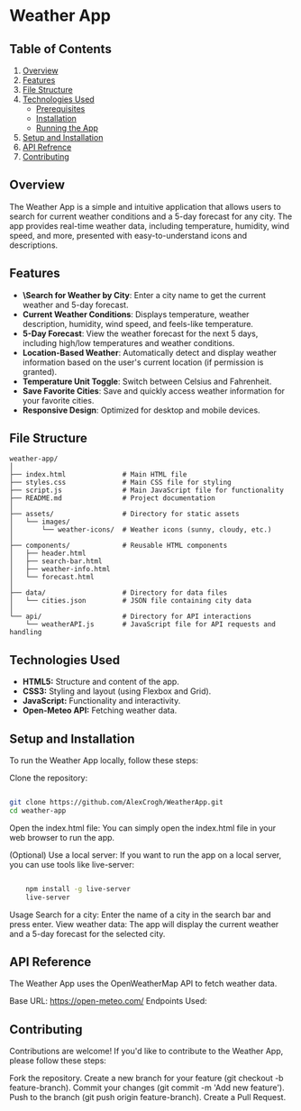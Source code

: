 # Weather App

## Table of Contents
1. [Overview](#overview)
2. [Features](#features)
3. [File Structure](#file-structure)
4. [Technologies Used](#technologies-used)
    - [Prerequisites](#prerequisites)
    - [Installation](#installation)
    - [Running the App](#running-the-app)
5. [Setup and Installation](#setup-and-installation)
6. [API Refrence](#api-reference)
7. [Contributing](#contributing)


## Overview

The Weather App is a simple and intuitive application that allows users to search for current weather conditions and a 5-day forecast for any city. The app provides real-time weather data, including temperature, humidity, wind speed, and more, presented with easy-to-understand icons and descriptions.

## Features

- **\Search for Weather by City**: Enter a city name to get the current weather and 5-day forecast.
- **Current Weather Conditions**: Displays temperature, weather description, humidity, wind speed, and feels-like temperature.
- **5-Day Forecast**: View the weather forecast for the next 5 days, including high/low temperatures and weather conditions.
- **Location-Based Weather**: Automatically detect and display weather information based on the user's current location (if permission is granted).
- **Temperature Unit Toggle**: Switch between Celsius and Fahrenheit.
- **Save Favorite Cities**: Save and quickly access weather information for your favorite cities.
- **Responsive Design**: Optimized for desktop and mobile devices.

## File Structure

```plaintext
weather-app/
│
├── index.html              # Main HTML file
├── styles.css              # Main CSS file for styling
├── script.js               # Main JavaScript file for functionality
├── README.md               # Project documentation
│
├── assets/                 # Directory for static assets
│   └── images/
│       └── weather-icons/  # Weather icons (sunny, cloudy, etc.)
│
├── components/             # Reusable HTML components
│   ├── header.html
│   ├── search-bar.html
│   ├── weather-info.html
│   └── forecast.html
│
├── data/                   # Directory for data files
│   └── cities.json         # JSON file containing city data
│
└── api/                    # Directory for API interactions
    └── weatherAPI.js       # JavaScript file for API requests and handling
```


## Technologies Used

- **HTML5:** Structure and content of the app.
- **CSS3:** Styling and layout (using Flexbox and Grid).
- **JavaScript:** Functionality and interactivity.
- **Open-Meteo API:** Fetching weather data.


## Setup and Installation

To run the Weather App locally, follow these steps:

Clone the repository:

```bash

git clone https://github.com/AlexCrogh/WeatherApp.git
cd weather-app
```

Open the index.html file:
You can simply open the index.html file in your web browser to run the app.

(Optional) Use a local server:
If you want to run the app on a local server, you can use tools like live-server:

```bash

    npm install -g live-server
    live-server
```

Usage
Search for a city: Enter the name of a city in the search bar and press enter.
View weather data: The app will display the current weather and a 5-day forecast for the selected city.

## API Reference

The Weather App uses the OpenWeatherMap API to fetch weather data.

Base URL: https://open-meteo.com/
Endpoints Used:
        
   

## Contributing

Contributions are welcome! If you'd like to contribute to the Weather App, please follow these steps:

Fork the repository.
Create a new branch for your feature (git checkout -b feature-branch).
Commit your changes (git commit -m 'Add new feature').
Push to the branch (git push origin feature-branch).
Create a Pull Request.

